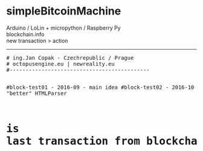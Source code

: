 # simpleBitcoinMachine

Arduino / LoLin + micropython / Raspberry Py<br />
blockchain.info<br />
new transaction > action<br />
<hr />
<pre>
# ing.Jan Copak - Czechrepublic / Prague
# octopusengine.eu | newreality.eu
#--------------------------------------------

#block-test01 - 2016-09 - main idea
#block-test02 - 2016-10 - "better" HTMLParser

# is last transaction from blockchain.info today? yes > action
</pre>
